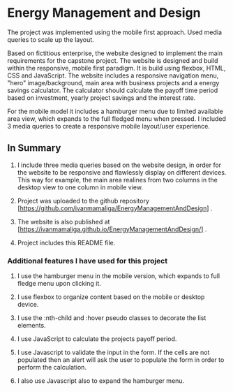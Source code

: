 # Energy Management and Design

The project was implemented using the mobile first approach. Used media queries to scale up the layout.

Based on fictitious enterprise, the website designed to implement the main requirements for the capstone project. The website is designed and build within the responsive, mobile first paradigm. It is build using flexbox, HTML, CSS and JavaScript. The website includes a responsive navigation menu, "hero" image/background, main area with business projects and a energy savings calculator. The calculator should calculate the payoff time period based on investment, yearly project savings and the interest rate.

For the mobile model it includes a hamburger menu due to limited available area view, which expands to the full fledged menu when pressed. I included 3 media queries to create a responsive mobile layout/user experience.

## In Summary

1. I include three media queries based on the website design, in order for the website to be responsive and flawlessly display on different devices. This way for example, the main area realines from two columns in the desktop view to one column in mobile view.

2. Project was uploaded to the github repository [https://github.com/ivanmamaliga/EnergyManagementAndDesign] .

3. The website is also published at  [https://ivanmamaliga.github.io/EnergyManagementAndDesign/] .

4. Project includes this README file.

### Additional features I have used for this project

1. I use the hamburger menu in the mobile version, which expands to full fledge menu upon clicking it.

2. I use flexbox to organize content based on the mobile or desktop device.

3. I use the :nth-child and :hover pseudo classes to decorate the list elements.

4. I use JavaScript to calculate the projects payoff period.

5. I use Javascript to validate the input in the form. If the cells are not populated then an alert will ask the user to populate the form in order to perform the calculation.

6. I also use Javascript also to expand the hamburger menu.

